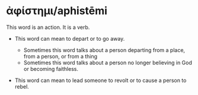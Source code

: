 # ἀφίστημι/aphistēmi
This word is an action. It is a verb.

* This word can mean to depart or to go away.
    * Sometimes this word talks about a person departing from a place, from a person, or from a thing
    * Sometimes this word talks about a person no longer believing in God or becoming faithless. 

* This word can mean to lead someone to revolt or to cause a person to rebel. 
